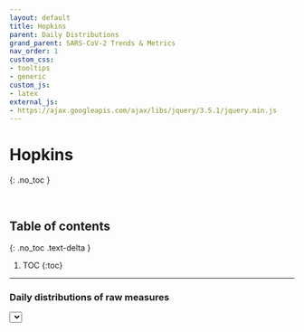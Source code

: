 ```yaml
---
layout: default
title: Hopkins
parent: Daily Distributions
grand_parent: SARS-CoV-2 Trends & Metrics
nav_order: 1
custom_css:
- tooltips
- generic
custom_js:
- latex
external_js:
- https://ajax.googleapis.com/ajax/libs/jquery/3.5.1/jquery.min.js
---
```


# Hopkins
{: .no_toc }

<br>

## Table of contents
{: .no_toc .text-delta }

1. TOC
{:toc}

---

### Daily distributions of raw measures

<div>
    <label for="option_selector"></label><select id="option_selector">
    <!-- <option id="option_selector_title">Please select a ...</option> -->
    </select>
    <script src="../../assets/js/hopkins.js" type="text/javascript"></script>
    <div id="container0004" style="height: 590px; width: 720px; margin: 0 auto"></div>
</div>

<br>
<br>
<br>
<br>

<script src="https://code.highcharts.com/stock/highstock.js"></script>
<script src="https://code.highcharts.com/stock/modules/exporting.js"></script>
<script src="https://code.highcharts.com/stock/modules/data.js"></script>
<script src="https://code.highcharts.com/stock/modules/export-data.js"></script>

